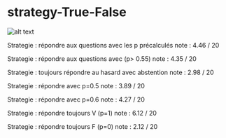 # strategy-True-False

![alt text](https://github.com/towzeur/strategy-True-False/statQCM2019CSsysElec.png)

Strategie : répondre aux questions avec les p précalculés
note : 4.46 / 20

Strategie : répondre aux questions avec (p> 0.55)
note : 4.35 / 20

Strategie : toujours répondre au hasard avec abstention
note : 2.98 / 20

Strategie : répondre avec p=0.5
note : 3.89 / 20

Strategie : répondre avec p=0.6
note : 4.27 / 20

Strategie : répondre toujours V (p=1)
note : 6.12 / 20

Strategie : répondre toujours F (p=0)
note : 2.12 / 20
